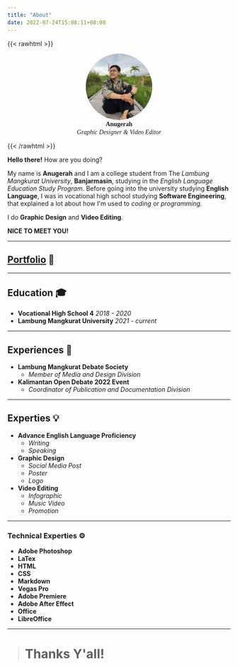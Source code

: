 ```yaml
---
title: "About"
date: 2022-07-24T15:08:11+08:00
---
```



{{< rawhtml >}}
<figure style="display: block;
  margin-left: auto;
  margin-right: auto;">
<img src="bad.jpeg" style="  
  width: 150px;
  height: 150px;
  object-fit: cover;
  border-radius: 50%;display: block;
  margin-left: auto;
  margin-right: auto;">
  <figcaption style="text-align: center;"><b style="font-family: 'et-book-roman-old-style-figures', serif;">Anugerah</b><figcaption>
  <figcaption style="text-align: center;"><i style="font-family: 'et-book-roman-old-style-figures', serif;">Graphic Designer & Video Editor</i><figcaption>
  </figure>
{{< /rawhtml >}}

**Hello there!** How are you doing? 


My name is **Anugerah** and I am a college student from The *Lambung Mangkurat University*, **Banjarmasin**, studying in the *English Language Education Study Program*. Before going into the university studying **English Language**, I was in vocational high school studying **Software Engineering**, that explained a lot about how I'm used to *coding* or *programming*. 

I do **Graphic Design** and **Video Editing**.

**NICE TO MEET YOU!**

---
## [Portfolio](/work) 🎨
---

## Education 🎓
+ **Vocational High School 4** *2018 - 2020*
+ **Lambung Mangkurat University** *2021 - current*

---
## Experiences 💼
+ **Lambung Mangkurat Debate Society**
  + *Member of Media and Design Division*
+ **Kalimantan Open Debate 2022 Event**
  + *Coordinator of Publication and Documentation Division*

---
## Experties 💡
- **Advance English Language Proficiency**
  - *Writing*
  - *Speaking*
- **Graphic Design**
  - *Social Media Post*
  - *Poster*
  - *Logo*
- **Video Editing**
  - *Infographic*
  - *Music Video*
  - *Promotion*

---
### Technical Experties ⚙️
- **Adobe Photoshop**
- **LaTex**
- **HTML**
- **CSS**
- **Markdown**
- **Vegas Pro** 
- **Adobe Premiere**
- **Adobe After Effect**
- **Office**
- **LibreOffice**



---
> # Thanks Y'all!
